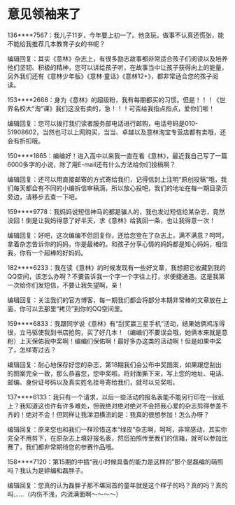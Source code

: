 # 意见领袖来了

136****7567：我儿子11岁，今年要上初一了。他贪玩，做事不认真还慌张，能不能给我推荐几本教育子女的书呢？ 

编辑回复：其实《意林》杂志上，有很多励志故事都非常适合孩子们阅读以及培养他们坚韧、积极的精神，您可以讲给孩子听，在故事当中让孩子获得向上的能量，另外我们还有《意林少年版》《意林·童话》《意林12+》，都非常适合您的孩子阅读。 

153****2668：身为《意林》的超级粉，我有每期都买的习惯。但是！！！《世界名校大“淘”课》我们这没有卖的，急！！！可否给我指点指点，爱你们啦！ 

编辑回复：您可以拨打我们读者服务部电话进行邮购，电话号码是010-51908602，当然也可以上网购买，当当、卓越以及意林淘宝专营店都有卖哦，还会有折扣哦。 

150****1865：编编好！进入高中以来我一直在看《意林》，最近我自己写了一篇6000多字的小说，除了用E-mail还有什么方法给你们投稿啊？ 

编辑回复：还可以用直接邮寄的方式寄给我们，记得信封上注明“原创投稿”哦，我们每天都会有不同的小编拆信审稿滴，所以放心投吧，我们的地址在每一期目录页旁边，请移步去查一下吧。 

159****9778：我妈妈说短信神马的都是骗人的，我也发过短信给某杂志，竟然没回！倒是让我妈得意了好半天，求《意林》给我回一条，也让我得意一次！ 

编辑回复：好吧，这次编编不但回复你，还给您登在了杂志上，满不满意？呵呵，拿着杂志告诉你的妈妈，你是最棒的。和孩子分享心情的妈妈都是知心妈妈，相信我，你有一个超棒的好妈妈。 

182****6233：我在读《意林》的时候发现有一些好文章，我想把它收藏到我的QQ空间，该怎么办啊？不要告诉我一个字一个字往上打，求便捷通道。这是我第一次给你们发短信，不要让我失望啊，亲！ 

编辑回复：关注我们的官方博客，每一期我们都会将部分本期非常棒的文章放在上面，你可以去那里“拷贝”到你的QQ空间里。 

159****6833：我跟同学说《意林》有“刮奖赢三星手机”活动，结果她俩鸡冻得很，立马驱使我到书店抢购，买了好几本！（编编们不要误会哦，她俩本来就是意粉）上天保佑我中奖啊！编编们保佑啊！最好多办这类的活动啊！但是如果中奖了，怎样寄过去？ 

编辑回复：耐心地保存好您的杂志，第18期我们会公布中奖图案，如果跟您刮出的图案完全一致，那么恭喜您，您中奖啦。将封面撕下来，写上您的地址、电话、邮编、身份证号码以及真实姓名挂号寄给我们，就可以兑奖啦。 

137****6133：我只有一个请求，以后一些活动的报名表能不能另行印在一张纸上？我知道这也许有许多难处，但我绝对绝对绝对不会把我心爱的杂志剪得参差不齐的！绝对不会！但同样让我涕泪横流的是：我真的很想参加！怎么办呀？ 

编辑回复：原来您也和我们一样珍惜这本“绿皮”杂志啊，呵呵，非常感动，其实你完全不用剪下，在原杂志上填好报名表，然后拍照传至我们的信箱，就可以参加比赛了，我们都非常期待您的参赛作品哦。 

158****7120：第15期的中插“我小时候具备的能力是这样的”那个是磊编的萌照吗？我认为是婷编和磊胖子。 

编辑回复：您真的认为磊胖子那不堪回首的童年就是这个样子的吗？真的吗？真的吗……（内伤不浅，内流满面啊～～～～）